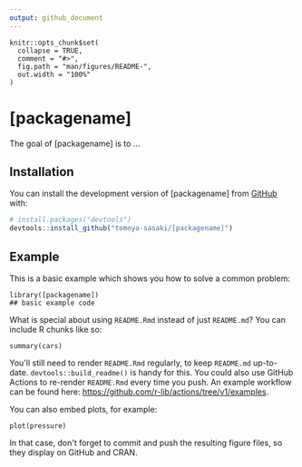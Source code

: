 ```yaml
---
output: github_document
---
```


<!-- README.md is generated from README.Rmd. Please edit that file -->

```{r, include = FALSE}
knitr::opts_chunk$set(
  collapse = TRUE,
  comment = "#>",
  fig.path = "man/figures/README-",
  out.width = "100%"
)
```

# [packagename]

<!-- badges: start -->
<!-- badges: end -->

The goal of [packagename] is to ...

## Installation

You can install the development version of [packagename] from [GitHub](https://github.com/) with:

``` r
# install.packages("devtools")
devtools::install_github("tomoya-sasaki/[packagename]")
```

## Example

This is a basic example which shows you how to solve a common problem:

```{r example}
library([packagename])
## basic example code
```

What is special about using `README.Rmd` instead of just `README.md`?
You can include R chunks like so:

```{r cars}
summary(cars)
```

You'll still need to render `README.Rmd` regularly, to keep
`README.md` up-to-date. `devtools::build_readme()` is handy for this.
You could also use GitHub Actions to re-render `README.Rmd` every time
you push. An example workflow can be found here:
<https://github.com/r-lib/actions/tree/v1/examples>.

You can also embed plots, for example:

```{r pressure, echo = FALSE}
plot(pressure)
```

In that case, don't forget to commit and push the resulting figure
files, so they display on GitHub and CRAN.
